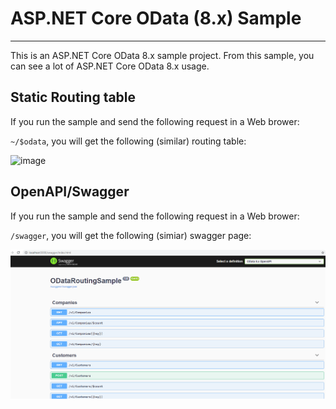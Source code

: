 # ASP.NET Core OData (8.x) Sample

---
This is an ASP.NET Core OData 8.x sample project. From this sample, you can see a lot of ASP.NET Core OData 8.x usage.


## Static Routing table

If you run the sample and send the following request in a Web brower:

`~/$odata`, you will get the following (similar) routing table:

![image](https://user-images.githubusercontent.com/9426627/104256721-992da180-5430-11eb-846b-19b02756c084.png)


## OpenAPI/Swagger

If you run the sample and send the following request in a Web brower:

`/swagger`, you will get the following (simiar) swagger page:

![image](../../images/sample_swagger.png)
